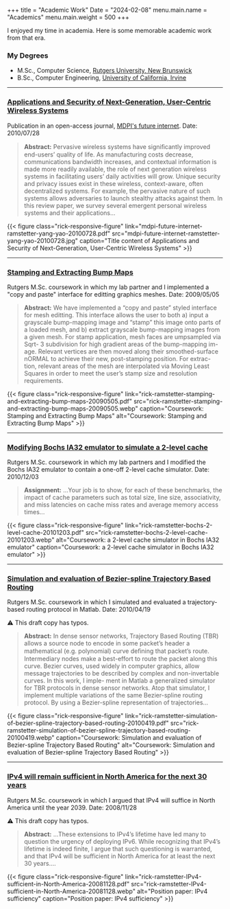 +++
title = "Academic Work"
Date = "2024-02-08"
menu.main.name = "Academics"
menu.main.weight = 500
+++

I enjoyed my time in academia. Here is some memorable academic work from that era.

### My Degrees
- M.Sc., Computer Science, [Rutgers University, New Brunswick](https://www.cs.rutgers.edu)
- B.Sc., Computer Engineering, [University of California, Irvine](https://www.uci.edu)


---

### [Applications and Security of Next-Generation, User-Centric Wireless Systems](mdpi-future-internet-ramstetter-yang-yao-20100728.pdf)

Publication in an open-access journal, [MDPI's future internet](www.mdpi.com/journal/futureinternet). Date: 2010/07/28

> **Abstract:** Pervasive wireless systems have signiﬁcantly improved end-users’ quality of
life. As manufacturing costs decrease, communications bandwidth increases, and contextual
information is made more readily available, the role of next generation wireless systems in
facilitating users’ daily activities will grow. Unique security and privacy issues exist in these
wireless, context-aware, often decentralized systems. For example, the pervasive nature
of such systems allows adversaries to launch stealthy attacks against them. In this review
paper, we survey several emergent personal wireless systems and their applications...

{{< figure class="rick-responsive-figure" link="mdpi-future-internet-ramstetter-yang-yao-20100728.pdf" src="mdpi-future-internet-ramstetter-yang-yao-20100728.jpg" caption="Title content of Applications and Security of Next-Generation, User-Centric Wireless Systems" >}}

---

### [Stamping and Extracting Bump Maps](rick-ramstetter-stamping-and-extracting-bump-maps-20090505.pdf)

Rutgers M.Sc. coursework in which my lab partner and I implemented a "copy and paste" interface for editting graphics meshes. Date: 2009/05/05

> **Abstract:** We have implemented a “copy and paste” styled interface for mesh editting. This interface allows the user to both
a) input a grayscale bump-mapping image and “stamp” this image onto parts of a loaded mesh, and b) extract grayscale
bump-mapping images from a given mesh. For stamp application, mesh faces are umpsampled via Sqrt- 3 subdivision for high gradient
areas of the bump-mapping im- age. Relevant vertices are then moved along their smoothed-surface nORMAL to achieve their new,
post-stamping position. For extrac- tion, relevant areas of the mesh are interpolated via Moving Least Squares in order to
meet the user’s stamp size and resolution requirements.

{{< figure class="rick-responsive-figure" link="rick-ramstetter-stamping-and-extracting-bump-maps-20090505.pdf" src="rick-ramstetter-stamping-and-extracting-bump-maps-20090505.webp" caption="Coursework: Stamping and Extracting Bump Maps" alt="Coursework: Stamping and Extracting Bump Maps" >}}

---

### [Modifying Bochs IA32 emulator to simulate a 2-level cache](rick-ramstetter-bochs-2-level-cache-20101203.pdf)

Rutgers M.Sc. coursework in which my lab partners and I modified the Bochs IA32 emulator to contain a one-off 2-level cache simulator. Date: 2010/12/03

> **Assignment:** ...Your job is to show, for each of these benchmarks, the impact of cache
parameters such as total size, line size, associativity, and miss latencies on cache miss rates and average
memory access times...

{{< figure class="rick-responsive-figure" link="rick-ramstetter-bochs-2-level-cache-20101203.pdf" src="rick-ramstetter-bochs-2-level-cache-20101203.webp" alt="Coursework: a 2-level cache simulator in Bochs IA32 emulator" caption="Coursework: a 2-level cache simulator in Bochs IA32 emulator" >}}

---

### [Simulation and evaluation of Bezier-spline Trajectory Based Routing](rick-ramstetter-simulation-of-bezier-spline-trajectory-based-routing-20100419.pdf)

Rutgers M.Sc. coursework in which I simulated and evaluated a trajectory-based routing protocol in Matlab. Date: 2010/04/19

:warning: This draft copy has typos.

> **Abstract:** In dense sensor networks, Trajectory Based Routing (TBR) allows a source node to encode in some
packet’s header a mathematical (e.g. polynomial) curve deﬁning that packet’s route. Intermediary nodes
make a best-effort to route the packet along this curve. Bezier curves, used widely in computer graphics,
allow message trajectories to be described by complex and non-invertable curves. In this work, I imple-
ment in Matlab a generalized simulator for TBR protocols in dense sensor networks. Atop that simulator,
I implement multiple variations of the same Bezier-spline routing protocol. By using a Bezier-spline
representation of trajectories...


{{< figure class="rick-responsive-figure" link="rick-ramstetter-simulation-of-bezier-spline-trajectory-based-routing-20100419.pdf" src="rick-ramstetter-simulation-of-bezier-spline-trajectory-based-routing-20100419.webp" caption="Coursework: Simulation and evaluation of Bezier-spline Trajectory Based Routing" alt="Coursework: Simulation and evaluation of Bezier-spline Trajectory Based Routing" >}}

---

### [IPv4 will remain sufficient in North America for the next 30 years](rick-ramstetter-IPv4-sufficient-in-North-America-20081128.pdf)

Rutgers M.Sc. coursework in which I argued that IPv4 will suffice in North America until the year 2039. Date: 2008/11/28

:warning: This draft copy has typos.

> **Abstract:** ...These extensions to IPv4’s lifetime have led
many to question the urgency of deploying IPv6. While recognizing that IPv4’s lifetime
is indeed finite, I argue that such questioning is warranted, and that IPv4 will be sufficient
in North America for at least the next 30 years....

{{< figure class="rick-responsive-figure" link="rick-ramstetter-IPv4-sufficient-in-North-America-20081128.pdf" src="rick-ramstetter-IPv4-sufficient-in-North-America-20081128.webp" alt="Position paper: IPv4 sufficiency" caption="Position paper: IPv4 sufficiency" >}}

